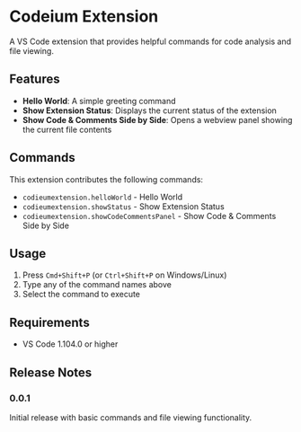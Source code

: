 # Codeium Extension

A VS Code extension that provides helpful commands for code analysis and file viewing.

## Features

- **Hello World**: A simple greeting command
- **Show Extension Status**: Displays the current status of the extension
- **Show Code & Comments Side by Side**: Opens a webview panel showing the current file contents

## Commands

This extension contributes the following commands:

- `codieumextension.helloWorld` - Hello World
- `codieumextension.showStatus` - Show Extension Status  
- `codieumextension.showCodeCommentsPanel` - Show Code & Comments Side by Side

## Usage

1. Press `Cmd+Shift+P` (or `Ctrl+Shift+P` on Windows/Linux)
2. Type any of the command names above
3. Select the command to execute

## Requirements

- VS Code 1.104.0 or higher

## Release Notes

### 0.0.1

Initial release with basic commands and file viewing functionality.
